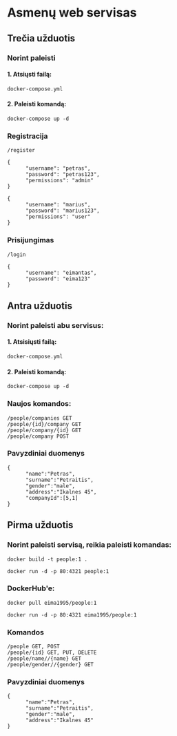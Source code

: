 # Asmenų web servisas

## Trečia užduotis

### Norint paleisti

#### 1. Atsiųsti failą:

```
docker-compose.yml 
```

#### 2. Paleisti komandą:

```
docker-compose up -d
```

### Registracija

```
/register

{
      "username": "petras",
      "password": "petras123",
      "permissions": "admin"
}

{
      "username": "marius",
      "password": "marius123",
      "permissions": "user"
}
```

### Prisijungimas

```
/login

{
      "username": "eimantas",
      "password": "eima123"
}
```

## Antra užduotis

### Norint paleisti abu servisus:

#### 1. Atsisiųsti failą:

```
docker-compose.yml 
```

#### 2. Paleisti komandą:

```
docker-compose up -d
```
### Naujos komandos:

```
/people/companies GET
/people/{id}/company GET
/people/company/{id} GET
/people/company POST
```
### Pavyzdiniai duomenys
```
{
      "name":"Petras",
      "surname":"Petraitis",
      "gender":"male",
      "address":"Ikalnes 45",
      "companyId":[5,1]
}
```

## Pirma užduotis

### Norint paleisti servisą, reikia paleisti komandas:

```
docker build -t people:1 .

docker run -d -p 80:4321 people:1
```

### DockerHub'e:

```
docker pull eima1995/people:1

docker run -d -p 80:4321 eima1995/people:1
```

### Komandos

```
/people GET, POST
/people/{id} GET, PUT, DELETE
/people/name//{name} GET
/people/gender//{gender} GET
```

### Pavyzdiniai duomenys
```
{
      "name":"Petras",
      "surname":"Petraitis",
      "gender":"male",
      "address":"Ikalnes 45"
}
```
